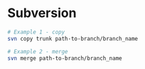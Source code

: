 # Subversion

```bash
# Example 1 - copy
svn copy trunk path-to-branch/branch_name

# Example 2 - merge
svn merge path-to-branch/branch_name
```
